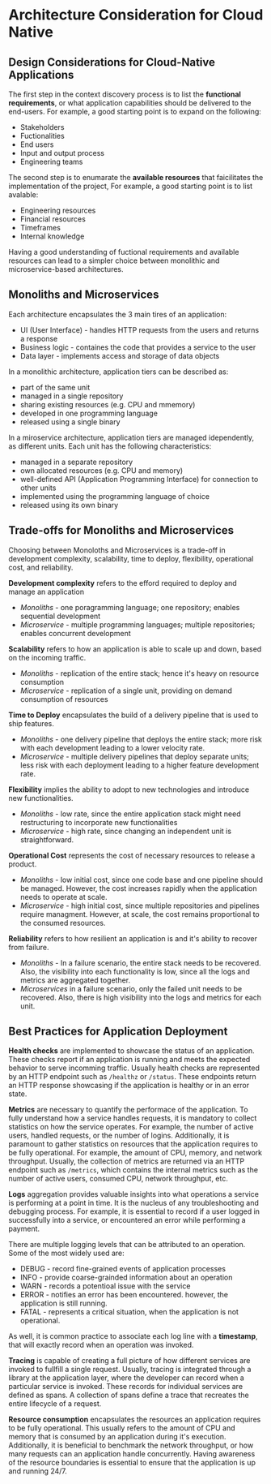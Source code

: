 # Architecture Consideration for Cloud Native

## Design Considerations for Cloud-Native Applications
The first step in the context discovery process is to list the __functional requirements__, or what application capabilities should be delivered to the end-users. For example, a good starting point is to expand on the following:
- Stakeholders
- Fuctionalities
- End users
- Input and output process
- Engineering teams

The second step is to enumarate the __available resources__ that faicilitates the implementation of the project, For example, a good starting point is to list avalable:
- Engineering resources
- Financial resources
- Timeframes
- Internal knowledge

Having a good understanding of fuctional requirements and available resources can lead to a simpler choice between monolithic and microservice-based architectures.

## Monoliths and Microservices
Each architecture encapsulates the 3 main tires of an application:
- UI (User Interface) - handles HTTP requests from the users and returns a response
- Business logic - containes the code that provides a service to the user
- Data layer - implements access and storage of data objects

In a monolithic architecture, application tiers can be described as:
- part of the same unit
- managed in a single repository
- sharing existing resources (e.g. CPU and mmemory)
- developed in one programming language
- released using a single binary

In a miroservice architecture, application tiers are managed idependently, as different units. Each unit has the following characteristics:
- managed in a separate repository
- own allocated resources (e.g. CPU and memory)
- well-defined API (Application Programming Interface) for connection to other units
- implemented using the programming language of choice
- released using its own binary

## Trade-offs for Monoliths and Microservices
Choosing between Monoloths and Microservices is a trade-off in development complexity, scalability, time to deploy, flexibility, operational cost, and reliability.

__Development complexity__ refers to the efford required to deploy and manage an application
- _Monoliths_ - one poragramming language; one repository; enables sequential development
- _Microservice_ - multiple programming languages; multiple repositories; enables concurrent development

__Scalability__ refers to how an application is able to scale up and down, based on the incoming traffic.
- _Monoliths_ - replication of the entire stack; hence it's heavy on resource consumption
- _Microservice_ - replication of a single unit, providing on demand consumption of resources

__Time to Deploy__ encapsulates the build of a delivery pipeline that is used to ship features.
- _Monoliths_ - one delivery pipeline that deploys the entire stack; more risk with each development leading to a lower velocity rate.
- _Microservice_ - multiple delivery pipelines that deploy separate units; less risk with each deployment leading to a higher feature development rate.

__Flexibility__ implies the ability to adopt to new technologies and introduce new functionalities.
- _Monoliths_ - low rate, since the entire application stack might need restructuring to incorporate new functionalities
- _Microservice_ - high rate, since changing an independent unit is straightforward.

__Operational Cost__ represents the cost of necessary resources to release a product.
- _Monoliths_ - low initial cost, since one code base and one pipeline should be managed. However, the cost increases rapidly when the application needs to operate at scale.
- _Microservice_ - high initial cost, since multiple repositories and pipelines require managment. However, at scale, the cost remains proportional to the consumed resources.

__Reliability__ refers to how resilient an application is and it's ability to recover from failure.
- _Monoliths_ - In a failure scenario, the entire stack needs to be recovered. Also, the visibility into each functionality is low, since all the logs and metrics are aggregated together.
- _Microservices_ in a failure scenario, only the failed unit needs to be recovered. Also, there is high visibility into the logs and metrics for each unit.

## Best Practices for Application Deployment
__Health checks__ are implemented to showcase the status of an application. These checks report if an application is running and meets the expected behavior to serve incomming traffic. Usually health checks are represented by an HTTP endpoint such as `/healthz` or `/status`. These endpoints return an HTTP response showcasing if the application is healthy or in an error state.

__Metrics__ are necessary to quantify the performace of the application. To fully understand how a service handles requests, it is mandatory to collect statistics on how the service operates. For example, the number of active users, handled requests, or the number of logins. Additionally, it is paramount to gather statistics on resources that the application requires to be fully operational. For example, the amount of CPU, memory, and network throughput. Usually, the collection of metrics are returned via an HTTP endpoint such as `/metrics`, which contains the internal metrics such as the number of active users, consumed CPU, network throughput, etc.

__Logs__ aggregation provides valuable insights into what operations a service is performing at a point in time. It is the nucleus of any troubleshooting and debugging process. For example, it is essential to record if a user logged in successfully into a service, or encountered an error while performing a payment.

There are multiple logging levels that can be attributed to an operation. Some of the most widely used are:
- DEBUG - record fine-grained events of application processes
- INFO - provide coarse-grainded information about an operation
- WARN - records a potentioal issue with the service
- ERROR - notifies an error has been encountered. however, the application is still running.
- FATAL - represents a critical situation, when the application is not operational.

As well, it is common practice to associate each log line with a __timestamp__, that will exactly record when an operation was invoked.

__Tracing__ is capable of creating a full picture of how different services are invoked to fullfill a single request. Usually, tracing is integrated through a library at the application layer, where the developer can record when a particular service is invoked. These records for individual services are defined as spans. A collection of spans define a trace that recreates the entire lifecycle of a request.

__Resource consumption__ encapsulates the resources an application requires to be fully operational. This usually refers to the amount of CPU and memory that is consumed by an application during it's execution. Additionally, it is beneficial to benchmark the network throughput, or how many requests can an application handle concurrently. Having awareness of the resource boundaries is essential to ensure that the application is up and running 24/7.
